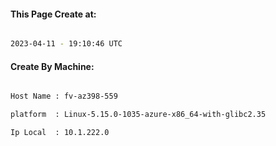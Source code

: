 
   
#### This Page Create at:

```bash

2023-04-11 - 19:10:46 UTC

```

#### Create By Machine:

```bash

Host Name : fv-az398-559

platform  : Linux-5.15.0-1035-azure-x86_64-with-glibc2.35

Ip Local  : 10.1.222.0

```

